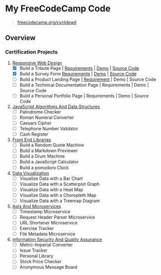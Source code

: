 # My FreeCodeCamp Code

> [freecodecamp.org/cyrildewit](https://www.freecodecamp.org/cyrildewit)

## Overview

<!-- This repository contains all the code  -->

### Certification Projects

1. [Responsive Web Design](responsive-web-design)
    * [x] Build a Tribute Page | [Requirements](https://learn.freecodecamp.org/responsive-web-design/responsive-web-design-projects/build-a-tribute-page) | [Demo](https://codepen.io/cyrildewit/full/yqJMRO/) | [Source Code](responsive-web-design/tribute-page)
    * [x] Build a Survey Form [Requirements](https://learn.freecodecamp.org/responsive-web-design/responsive-web-design-projects/build-a-survey-form) | [Demo](https://codepen.io/cyrildewit/full/yqJMRO/) | [Source Code](responsive-web-design/survey-form)
    * [ ] Build a Product Landing Page | [Requirement](https://learn.freecodecamp.org/responsive-web-design/responsive-web-design-projects/build-a-product-landing-page) | Demo | Source Code
    * [ ] Build a Technical Documentation Page | Requirements | Demo | Source Code
    * [ ] Build a Personal Portfolio Page | Requirements | Demo | Source Code
2. [JavaScript Algorithms And Data Structures](javascript-algorithms-and-data-structures)
    * [ ] Palindrome Checker
    * [ ] Roman Numeral Converter
    * [ ] Caesars Cipher
    * [ ] Telephone Number Validator
    * [ ] Cash Register
3. [Front End Libraries](front-end-libraries)
    * [ ] Build a Random Quote Machine
    * [ ] Build a Markdown Previewer
    * [ ] Build a Drum Machine
    * [ ] Build a JavaScript Calculator
    * [ ] Build a pomodoro Clock
4. [Data Visualization](data-visualization)
    * [ ] Visualize Data with a Bar Chart
    * [ ] Visualize Data with a Scatterplot Graph
    * [ ] Visualize Data with a Heat Map
    * [ ] Visualize Data with a Choropleth Map
    * [ ] Visualize Data with a Treemap Diagram
5. [Apis And Microservices](apis-and-microservices)
    * [ ] Timestamp Microservice
    * [ ] Request Header Parser Microservice
    * [ ] URL Shortener Microservice
    * [ ] Exercise Tracker
    * [ ] File Metadata Microservice
6. [Information Security And Quality Assurance](information-security-and-quality-assurance)
    * [ ] Metric-Imperial Converter
    * [ ] Issue Tracker
    * [ ] Personal Library
    * [ ] Stock Price Checker
    * [ ] Anonymous Message Board

